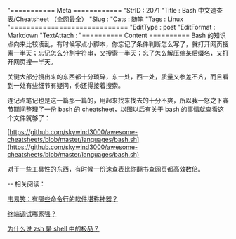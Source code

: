 "=========== Meta ============
"StrID : 2071
"Title : Bash 中文速查表/Cheatsheet （全网最全）
"Slug  : 
"Cats  : 随笔
"Tags  : Linux
"=============================
"EditType   : post
"EditFormat : Markdown
"TextAttach : 
"========== Content ==========
Bash 的知识点向来比较凌乱，有时候写点小脚本，你忘记了条件判断怎么写了，就打开网页搜索一半天；忘记怎么分割字符串，又搜索一半天；忘了怎么解压缩某后缀名，又打开网页搜一半天。

关键大部分搜出来的东西都十分琐碎，东一处，西一处，质量又参差不齐，而且看到一处有些细节有疑问，你还得接着搜索。

连记点笔记也是这一篇那一篇的，用起来找来找去的十分不爽，所以我一怒之下春节期间整理了一份 bash 的 cheatsheet，以图以后有关于 bash 的事情就查看这个文件就够了：

[https://github.com/skywind3000/awesome-cheatsheets/blob/master/languages/bash.sh](https://github.com/skywind3000/awesome-cheatsheets/blob/master/languages/bash.sh)

对于一些工具性的东西，有时候一份速查表比你翻书查网页都高效数倍。

--
相关阅读：

[韦易笑：有哪些命令行的软件堪称神器？](https://www.zhihu.com/question/59227720/answer/286665684)

[终端调试哪家强？](http://www.skywind.me/blog/archives/2036) 

[为什么说 zsh 是 shell 中的极品？](http://www.skywind.me/blog/archives/2060)